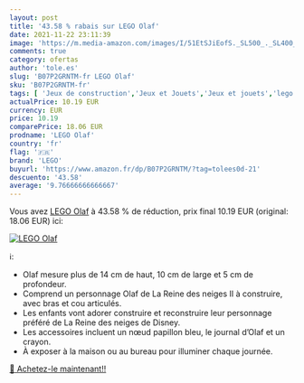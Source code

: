 ```yaml
---
layout: post
title: '43.58 % rabais sur LEGO Olaf'
date: 2021-11-22 23:11:39
image: 'https://m.media-amazon.com/images/I/51EtSJiEofS._SL500_._SL400_.jpg'
comments: true
category: ofertas
author: 'tole.es'
slug: 'B07P2GRNTM-fr LEGO Olaf'
sku: 'B07P2GRNTM-fr'
tags: [ 'Jeux de construction','Jeux et Jouets','Jeux et jouets','lego', ]
actualPrice: 10.19 EUR
currency: EUR
price: 10.19
comparePrice: 18.06 EUR
prodname: 'LEGO Olaf'
country: 'fr'
flag: '🇫🇷'
brand: 'LEGO'
buyurl: 'https://www.amazon.fr/dp/B07P2GRNTM/?tag=tolees0d-21'
descuento: '43.58'
average: '9.76666666666667'
---
```


Vous avez [LEGO Olaf](https://www.amazon.fr/dp/B07P2GRNTM/?tag=tolees0d-21)  à  43.58 % de réduction, prix final  10.19 EUR (original: 18.06 EUR) ici:

[![LEGO Olaf](https://m.media-amazon.com/images/I/51EtSJiEofS._SL500_._SL400_.jpg)](https://www.amazon.fr/dp/B07P2GRNTM/?tag=tolees0d-21)

ℹ️:

- Olaf mesure plus de 14 cm de haut, 10 cm de large et 5 cm de profondeur.
- Comprend un personnage Olaf de La Reine des neiges II à construire, avec bras et cou articulés.
- Les enfants vont adorer construire et reconstruire leur personnage préféré de La Reine des neiges de Disney.
- Les accessoires incluent un nœud papillon bleu, le journal d’Olaf et un crayon.
- À exposer à la maison ou au bureau pour illuminer chaque journée.

[🛒 Achetez-le maintenant!!](https://www.amazon.fr/dp/B07P2GRNTM/?tag=tolees0d-21)
